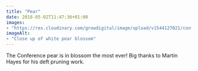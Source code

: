 ```yaml
---
title: "Pear"
date: 2018-05-02T11:47:36+01:00
images: 
- "https://res.cloudinary.com/growdigital/image/upload/v1544127021/conference-pear-blossom-27874179048.jpg"
imageAlt: 
- "Close up of white pear blossom"
---
```


The Conference pear is in blossom the most ever! Big thanks to Martin Hayes for his deft pruning work.
